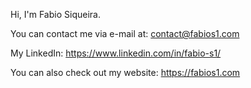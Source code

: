 Hi, I'm Fabio Siqueira.

You can contact me via e-mail at: contact@fabios1.com

My LinkedIn: https://www.linkedin.com/in/fabio-s1/



You can also check out my website:
https://fabios1.com
